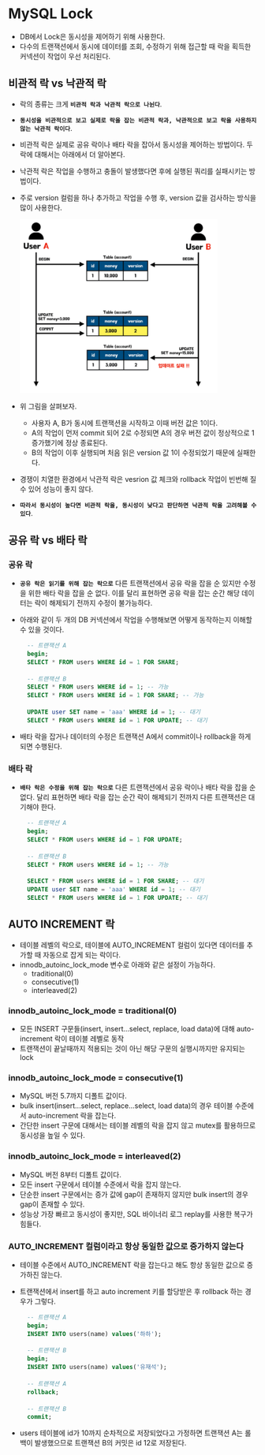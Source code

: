 # MySQL Lock

- DB에서 Lock은 동시성을 제어하기 위해 사용한다.
- 다수의 트랜잭션에서 동시에 데이터를 조회, 수정하기 위해 접근할 때 락을 획득한 커넥션이 작업이 우선 처리된다.

## 비관적 락 vs 낙관적 락

- 락의 종류는 크게 **`비관적 락과 낙관적 락으로 나뉜다`**.
- **`동시성을 비관적으로 보고 실제로 락을 잡는 비관적 락과, 낙관적으로 보고 락을 사용하지 않는 낙관적 락이다`**.
- 비관적 락은 실제로 공유 락이나 배타 락을 잡아서 동시성을 제어하는 방법이다. 두 락에 대해서는 아래에서 더 알아본다.
- 낙관적 락은 작업을 수행하고 충돌이 발생했다면 후에 실행된 쿼리를 실패시키는 방법이다.
- 주로 version 컬럼을 하나 추가하고 작업을 수행 후, version 값을 검사하는 방식을 많이 사용한다.

  <img src="https://github.com/programmer-sjk/TIL/blob/main/images/db/optimistic-lock.png" width="400">

- 위 그림을 살펴보자.
  - 사용자 A, B가 동시에 트랜잭션을 시작하고 이때 버전 값은 1이다.
  - A의 작업이 먼저 commit 되어 2로 수정되면 A의 경우 버전 값이 정상적으로 1 증가했기에 정상 종료된다.
  - B의 작업이 이후 실행되며 처음 읽은 version 값 1이 수정되었기 때문에 실패한다.
- 경쟁이 치열한 환경에서 낙관적 락은 vesrion 값 체크와 rollback 작업이 빈번해 질 수 있어 성능이 좋지 않다.
- **`따라서 동시성이 높다면 비관적 락을, 동시성이 낮다고 판단하면 낙관적 락을 고려해볼 수 있다`**.

## 공유 락 vs 배타 락

### 공유 락

- **`공유 락은 읽기를 위해 잡는 락으로`** 다른 트랜잭션에서 공유 락을 잡을 순 있지만 수정을 위한 배타 락을 잡을 순 없다. 이를 달리 표현하면 공유 락을 잡는 순간 해당 데이터는 락이 해제되기 전까지 수정이 불가능하다.
- 아래와 같이 두 개의 DB 커넥션에서 작업을 수행해보면 어떻게 동작하는지 이해할 수 있을 것이다.

  ```sql
    -- 트랜잭션 A
    begin;
    SELECT * FROM users WHERE id = 1 FOR SHARE;

    -- 트랜잭션 B
    SELECT * FROM users WHERE id = 1; -- 가능
    SELECT * FROM users WHERE id = 1 FOR SHARE; -- 가능

    UPDATE user SET name = 'aaa' WHERE id = 1; -- 대기
    SELECT * FROM users WHERE id = 1 FOR UPDATE; -- 대기
  ```

- 배타 락을 잡거나 데이터의 수정은 트랜잭션 A에서 commit이나 rollback을 하게 되면 수행된다.

### 배타 락

- **`배타 락은 수정을 위해 잡는 락으로`** 다른 트랜잭션에서 공유 락이나 배타 락을 잡을 순 없다. 달리 표현하면 배타 락을 잡는 순간 락이 해제되기 전까지 다른 트랜잭션은 대기해야 한다.

  ```sql
    -- 트랜잭션 A
    begin;
    SELECT * FROM users WHERE id = 1 FOR UPDATE;

    -- 트랜잭션 B
    SELECT * FROM users WHERE id = 1; -- 가능

    SELECT * FROM users WHERE id = 1 FOR SHARE; -- 대기
    UPDATE user SET name = 'aaa' WHERE id = 1; -- 대기
    SELECT * FROM users WHERE id = 1 FOR UPDATE; -- 대기
  ```

## AUTO INCREMENT 락

- 테이블 레벨의 락으로, 테이블에 AUTO_INCREMENT 컬럼이 있다면 데이터를 추가할 때 자동으로 잡게 되는 락이다.
- innodb_autoinc_lock_mode 변수로 아래와 같은 설정이 가능하다.
  - traditional(0)
  - consecutive(1)
  - interleaved(2)

### innodb_autoinc_lock_mode = traditional(0)

- 모든 INSERT 구문들(insert, insert...select, replace, load data)에 대해 auto-increment 락이 테이블 레벨로 동작
- 트랜잭션이 끝날때까지 적용되는 것이 아닌 해당 구문의 실행시까지만 유지되는 lock

### innodb_autoinc_lock_mode = consecutive(1)

- MySQL 버전 5.7까지 디폴트 값이다.
- bulk insert(insert...select, replace...select, load data)의 경우 테이블 수준에서 auto-increment 락을 잡는다.
- 간단한 insert 구문에 대해서는 테이블 레벨의 락을 잡지 않고 mutex를 활용하므로 동시성을 높일 수 있다.

### innodb_autoinc_lock_mode = interleaved(2)

- MySQL 버전 8부터 디폴트 값이다.
- 모든 insert 구문에서 테이블 수준에서 락을 잡지 않는다.
- 단순한 insert 구문에서는 증가 값에 gap이 존재하지 않지만 bulk insert의 경우 gap이 존재할 수 있다.
- 성능상 가장 빠르고 동시성이 좋지만, SQL 바이너리 로그 replay를 사용한 복구가 힘들다.

### AUTO_INCREMENT 컬럼이라고 항상 동일한 값으로 증가하지 않는다

- 테이블 수준에서 AUTO_INCREMENT 락을 잡는다고 해도 항상 동일한 값으로 증가하진 않는다.
- 트랜잭션에서 insert를 하고 auto increment 키를 할당받은 후 rollback 하는 경우가 그렇다.

  ```sql
    -- 트랜잭션 A
    begin;
    INSERT INTO users(name) values('하하');

    -- 트랜잭션 B
    begin;
    INSERT INTO users(name) values('유재석');

    -- 트랜잭션 A
    rollback;

    -- 트랜잭션 B
    commit;
  ```

- users 테이블에 id가 10까지 순차적으로 저장되었다고 가정하면 트랜잭션 A는 롤백이 발생했으므로 트랜잭션 B의 커밋은 id 12로 저장된다.
